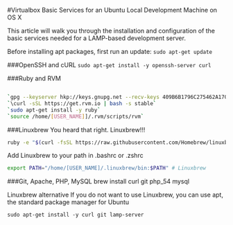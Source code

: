 #Virtualbox Basic Services for an Ubuntu Local Development Machine on OS X

This article will walk you through the installation and configuration of the basic services needed for a LAMP-based development server.

Before installing apt packages, first run an update:
`sudo apt-get update`

###OpenSSH and cURL
`sudo apt-get install -y openssh-server curl`

###Ruby and RVM

```bash

`gpg --keyserver hkp://keys.gnupg.net --recv-keys 409B6B1796C275462A1703113804BB82D39DC0E3`
`\curl -sSL https://get.rvm.io | bash -s stable`
`sudo apt-get install -y ruby`
`source /home/[USER_NAME]]/.rvm/scripts/rvm`
```

###Linuxbrew
You heard that right. Linuxbrew!!!

```bash
ruby -e "$(curl -fsSL https://raw.githubusercontent.com/Homebrew/linuxbrew/go/install)"
```

Add Linuxbrew to your path in .bashrc or .zshrc

```bash
export PATH="/home/[USER_NAME]/.linuxbrew/bin:$PATH" # Linuxbrew
```

###Git, Apache, PHP, MySQL
brew install curl git php_54 mysql

Linuxbrew alternative
If you do not want to use Linuxbrew, you can use apt, the standard package manager for Ubuntu

`sudo apt-get install -y curl git lamp-server`
